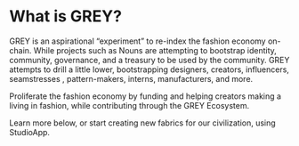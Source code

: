 # What is GREY?

GREY is an aspirational “experiment” to re-index the fashion economy on-chain. While projects such as Nouns are attempting to bootstrap identity, community, governance, and a treasury to be used by the community. GREY attempts to drill a little lower, bootstrapping designers, creators, influencers, seamstresses , pattern-makers, interns, manufacturers, and more. 

Proliferate the fashion economy by funding and helping creators making a living in fashion, while contributing through the GREY Ecosystem.

Learn more below, or start creating new fabrics for our civilization, using StudioApp.